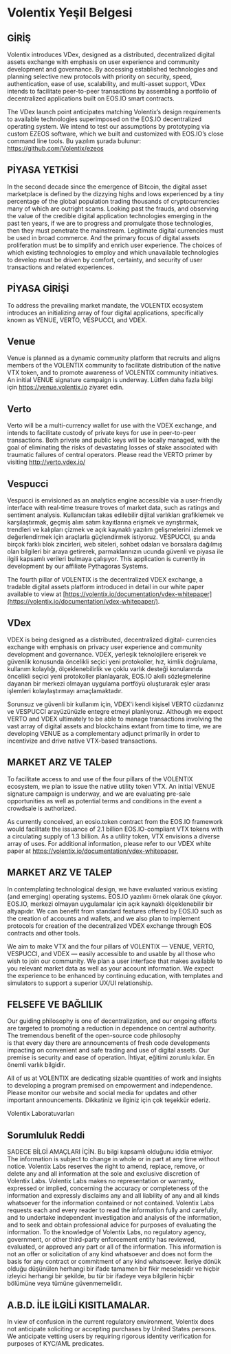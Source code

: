 # Volentix Yeşil Belgesi

## GİRİŞ

Volentix introduces VDex, designed as a distributed, decentralized digital assets exchange with emphasis on user experience and community development and governance. By accessing established technologies and planning selective new protocols with priority on security, speed, authentication, ease of use, scalability, and multi-asset support, VDex intends to facilitate peer-to-peer transactions by assembling a portfolio of decentralized applications built on EOS.IO smart contracts.

The VDex launch point anticipates matching Volentix’s design requirements to available technologies superimposed on the EOS.IO decentralized operating system. We intend to test our assumptions by prototyping via custom EZEOS software, which we built and customized with EOS.IO’s close command line tools. Bu yazılım şurada bulunur: https://github.com/Volentix/ezeos

## PİYASA YETKİSİ

In the second decade since the emergence of Bitcoin, the digital asset marketplace is defined by the dizzying highs and lows experienced by a tiny percentage of the global population trading thousands of cryptocurrencies many of which are outright scams. Looking past the frauds, and observing the value of the credible digital application technologies emerging in the past ten years, if we are to progress and promulgate those technologies, then they must penetrate the mainstream. Legitimate digital currencies must be used in broad commerce. And the primary focus of digital assets proliferation must be to simplify and enrich user experience. The choices of which existing technologies to employ and which unavailable technologies to develop must be driven by comfort, certainty, and security of user  
transactions and related experiences.

## PİYASA GİRİŞİ

To address the prevailing market mandate, the VOLENTIX ecosystem introduces an initializing array of four digital applications, specifically known as VENUE, VERTO, VESPUCCI, and VDEX.

## Venue

Venue is planned as a dynamic community platform that recruits and aligns members of the VOLENTIX community to facilitate distribution of the native VTX token, and to promote awareness of VOLENTIX community initiatives. An initial VENUE signature campaign is underway. Lütfen daha fazla bilgi için <https://venue.volentix.io> ziyaret edin.

## Verto

Verto will be a multi-currency wallet for use with the VDEX exchange, and intends to facilitate custody of private keys for use in peer-to-peer transactions. Both private and public keys will be locally managed, with the goal of eliminating the risks of devastating losses of stake associated with traumatic failures of central operators. Please read the VERTO primer by visiting <http://verto.vdex.io/>

## Vespucci

Vespucci is envisioned as an analytics engine accessible via a user-friendly interface with real-time treasure troves of market data, such as ratings and sentiment analysis. Kullanıcıları takas edilebilir dijital varlıkları grafiklemek ve karşılaştırmak, geçmiş alım satım kayıtlarına erişmek ve ayrıştırmak, trendleri ve kalıpları çizmek ve açık kaynaklı yazılım gelişmelerini izlemek ve değerlendirmek için araçlarla güçlendirmek istiyoruz. VESPUCCI, şu anda birçok farklı blok zincirleri, web siteleri, sohbet odaları ve borsalara dağılmış olan bilgileri bir araya getirerek, parmaklarınızın ucunda güvenli ve piyasa ile ilgili kapsamlı verileri bulmaya çalışıyor. This application is currently in development by our affiliate Pythagoras Systems.

The fourth pillar of VOLENTIX is the decentralized VDEX exchange, a tradable digital assets platform introduced in detail in our white paper available to view at [https://volentix.io/documentation/vdex-whitepaper](https://volentix.io/documentation/vdex-whitepaper/).

## VDex

VDEX is being designed as a distributed, decentralized digital- currencies exchange with emphasis on privacy user experience and community development and governance. VDEX, yerleşik teknolojilere erişerek ve güvenlik konusunda öncelikli seçici yeni protokoller, hız, kimlik doğrulama, kullanım kolaylığı, ölçeklenebilirlik ve çoklu varlık desteği konularında öncelikli seçici yeni protokoller planlayarak, EOS.IO akıllı sözleşmelerine dayanan bir merkezi olmayan uygulama portföyü oluşturarak eşler arası işlemleri kolaylaştırmayı amaçlamaktadır.

Sorunsuz ve güvenli bir kullanım için, VDEX'i kendi kişisel VERTO cüzdanınız ve VESPUCCI arayüzünüzle entegre etmeyi planlıyoruz. Although we expect VERTO and VDEX ultimately to be able to manage transactions involving the vast array of digital assets and blockchains extant from time to time, we are developing VENUE as a complementary adjunct primarily in order to incentivize and drive native VTX-based transactions.

## MARKET ARZ VE TALEP

To facilitate access to and use of the four pillars of the VOLENTIX ecosystem, we plan to issue the native utility token VTX. An initial VENUE signature campaign is underway, and we are evaluating pre-sale opportunities as well as potential terms and conditions in the event a crowdsale is authorized.

As currently conceived, an eosio.token contract from the EOS.IO framework would facilitate the issuance of 2.1 billion EOS.IO-compliant VTX tokens with a circulating supply of 1.3 billion. As a utility token, VTX envisions a diverse array of uses. For additional information, please refer to our VDEX white paper at <https://volentix.io/documentation/vdex-whitepaper.>

## MARKET ARZ VE TALEP

In contemplating technological design, we have evaluated various existing (and emerging) operating systems. EOS.IO yazılımı örnek olarak öne çıkıyor. EOS.IO, merkezi olmayan uygulamalar için açık kaynaklı ölçeklenebilir bir altyapıdır. We can benefit from standard features offered by EOS.IO such as the creation of accounts and wallets, and we also plan to implement protocols for creation of the decentralized VDEX exchange through EOS contracts and other tools.

We aim to make VTX and the four pillars of VOLENTIX — VENUE, VERTO, VESPUCCI, and VDEX — easily accessible to and usable by all those who wish to join our community. We plan a user interface that makes available to you relevant market data as well as your account information. We expect the experience to be enhanced by continuing education, with templates and simulators to support a superior UX/UI relationship.

## FELSEFE VE BAĞLILIK

Our guiding philosophy is one of decentralization, and our ongoing efforts are targeted to promoting a reduction in dependence on central authority. The tremendous benefit of the open-source code philosophy  
is that every day there are announcements of fresh code developments impacting on convenient and safe trading and use of digital assets. Our premise is security and ease of operation. İhtiyat, eğitimi zorunlu kılar. En önemli varlık bilgidir.

All of us at VOLENTIX are dedicating sizable quantities of work and insights to developing a program premised on empowerment and independence. Please monitor our website and social media for updates and other important announcements. Dikkatiniz ve ilginiz için çok teşekkür ederiz.

Volentix Laboratuvarları

## Sorumluluk Reddi

SADECE BİLGİ AMAÇLARI İÇİN. Bu bilgi kapsamlı olduğunu iddia etmiyor. The information is subject to change in whole or in part at any time without notice. Volentix Labs reserves the right to amend, replace, remove, or delete any and all information at the sole and exclusive discretion of Volentix Labs. Volentix Labs makes no representation or warranty, expressed or implied, concerning the accuracy or completeness of the information and expressly disclaims any and all liability of any and all kinds whatsoever for the information contained or not contained. Volentix Labs requests each and every reader to read the information fully and carefully, and to undertake independent investigation and analysis of the information, and to seek and obtain professional advice for purposes of evaluating the information. To the knowledge of Volentix Labs, no regulatory agency, government, or other third-party enforcement entity has reviewed, evaluated, or approved any part or all of the information. This information is not an offer or solicitation of any kind whatsoever and does not form the basis for any contract or commitment of any kind whatsoever. İleriye dönük olduğu düşünülen herhangi bir ifade tamamen bir fikir meselesidir ve hiçbir izleyici herhangi bir şekilde, bu tür bir ifadeye veya bilgilerin hiçbir bölümüne veya tümüne güvenmemelidir.

## A.B.D. İLE İLGİLİ KISITLAMALAR.

In view of confusion in the current regulatory environment, Volentix does not anticipate soliciting or accepting purchases by United States persons. We anticipate vetting users by requiring rigorous identity verification for purposes of KYC/AML predicates.